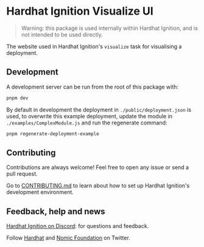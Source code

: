 # Hardhat Ignition Visualize UI

> Warning: this package is used internally within Hardhat Ignition, and is not intended to be used directly.

The website used in Hardhat Ignition's `visualize` task for visualising a deployment.

## Development

A development server can be run from the root of this package with:

```sh
pnpm dev
```

By default in development the deployment in `./public/deployment.json` is used, to overwrite this example deployment, update the module in `./examples/ComplexModule.js` and run the regenerate command:

```sh
pnpm regenerate-deployment-example
```

## Contributing

Contributions are always welcome! Feel free to open any issue or send a pull request.

Go to [CONTRIBUTING.md](https://github.com/NomicFoundation/hardhat-ignition/blob/main/CONTRIBUTING.md) to learn about how to set up Hardhat Ignition's development environment.

## Feedback, help and news

[Hardhat Ignition on Discord](https://hardhat.org/ignition-discord): for questions and feedback.

Follow [Hardhat](https://twitter.com/HardhatHQ) and [Nomic Foundation](https://twitter.com/NomicFoundation) on Twitter.
